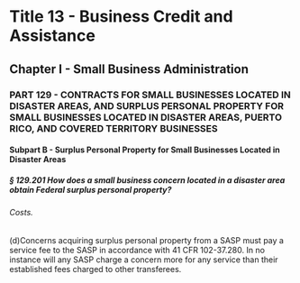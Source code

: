 
# Title 13 - Business Credit and Assistance
## Chapter I - Small Business Administration
### PART 129 - CONTRACTS FOR SMALL BUSINESSES LOCATED IN DISASTER AREAS, AND SURPLUS PERSONAL PROPERTY FOR SMALL BUSINESSES LOCATED IN DISASTER AREAS, PUERTO RICO, AND COVERED TERRITORY BUSINESSES
#### Subpart B - Surplus Personal Property for Small Businesses Located in Disaster Areas
##### § 129.201 How does a small business concern located in a disaster area obtain Federal surplus personal property?
###### Costs.

(d)Concerns acquiring surplus personal property from a SASP must pay a service fee to the SASP in accordance with 41 CFR 102-37.280. In no instance will any SASP charge a concern more for any service than their established fees charged to other transferees.
